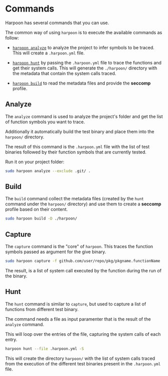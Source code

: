 # Commands

Harpoon has several commands that you can use.

The common way of using `harpoon` is to execute the available commands as follow:

* [`harpoon analyze`](#analyze-) to analyze the project to infer symbols to be traced. This will create a `.harpoon.yml` file.

* [`harpoon hunt`](#hunt-) by passing the `.harpoon.yml` file to trace the functions and get their system calls. This will generate the `./harpoon/` directory with the metadata that contain the system calls traced.

* [`harpoon build`](#build-️) to read the metadata files and provide the **seccomp** profile.

## Analyze

The `analyze` command is used to analyze the project's folder and get the list of function symbols you want to trace.

Additionally it automatically build the test binary and place them into the `harpoon/` directory.

The result of this command is the `.harpoon.yml` file with the list of test binaries followed by their function symbols that are currently tested.

Run it on your project folder:

```sh
sudo harpoon analyze --exclude .git/ .
```

## Build

The `build` command collect the metadata files (created by the `hunt` command under the `harpoon/` directory) and use them to create a **seccomp** profile based on their content.

```sh
sudo harpoon build -D ./harpoon/
```

## Capture

The `capture` command is the "core" of `harpoon`. This traces the function symbols passed as argument for the give binary.

```sh
sudo harpoon capture -f github.com/user/repo/pkg/pkgname.functionName .harpoon/packagebin.test
```

The result, is a list of system call executed by the function during the run of the binary.

## Hunt

The `hunt` command is similar to `capture`, but used to capture a list of functions from different test binary.

The command needs a file as input paramenter that is the result of the `analyze` command.

This will loop over the entries of the file, capturing the system calls of each entry.

```sh
harpoon hunt --file .harpoon.yml -S
```

This will create the directory `harpoon/` with the list of system calls traced from the execution of the different test binaries present in the `.harpoon.yml` file.